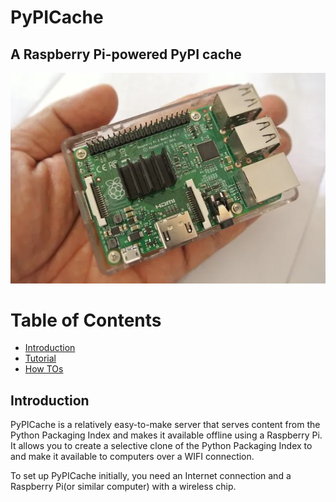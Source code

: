 # PyPICache
## A Raspberry Pi-powered PyPI cache
![Raspberry PI](images/raspberry-pi-950490_640.webp)

# Table of Contents

- [Introduction](#introduction)
- [Tutorial](tutorial.md#tutorial)
- [How TOs](howto.md#how-to-guides)


## Introduction

PyPICache is a relatively easy-to-make server that serves content from the Python Packaging Index and makes it available offline using a Raspberry Pi. It allows you to create a selective clone of the Python Packaging Index to and make it available to computers over a WIFI connection.

To set up PyPICache initially, you need an Internet connection and a Raspberry Pi(or similar computer) with a wireless chip.
